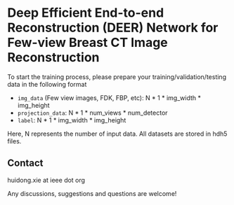 # Deep Efficient End-to-end Reconstruction (DEER) Network for Few-view Breast CT Image Reconstruction
To start the training process, please prepare your training/validation/testing data in the following format

* ``img_data`` (Few view images, FDK, FBP, etc): N * 1 * img_width * img_height
* ``projection_data``: N * 1 * num_views * num_detector
* ``label``: N * 1 * img_width * img_height

Here, N represents the number of input data.
All datasets are stored in hdh5 files.


## Contact
huidong.xie at ieee dot org

Any discussions, suggestions and questions are welcome!
